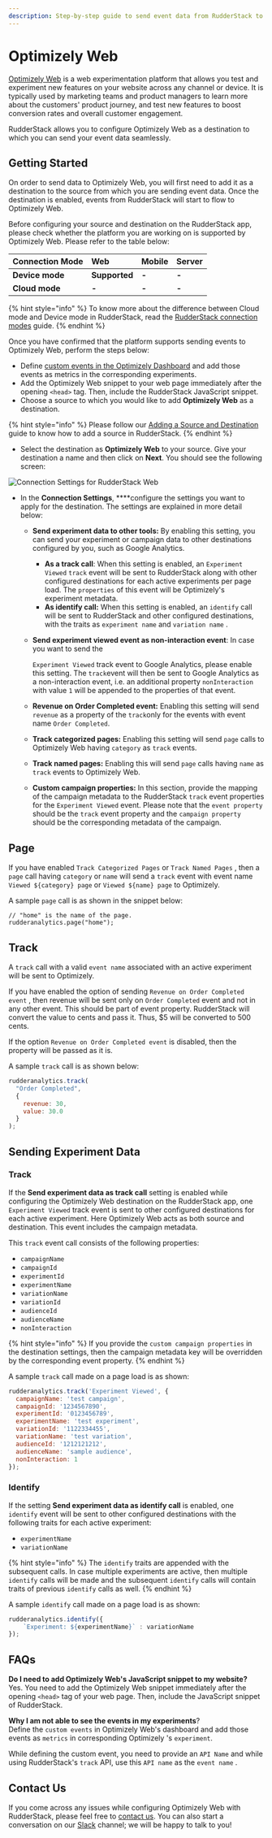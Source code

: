 ```yaml
---
description: Step-by-step guide to send event data from RudderStack to Optimizely Web
---
```


# Optimizely Web

[Optimizely Web](https://www.optimizely.com/platform/experimentation/) is a web experimentation platform that allows you test and experiment new features on your website across any channel or device. It is typically used by marketing teams and product managers to learn more about the customers' product journey, and test new features to boost conversion rates and overall customer engagement.

RudderStack allows you to configure Optimizely Web as a destination to which you can send your event data seamlessly.

## Getting Started

On order to send data to Optimizely Web, you will first need to add it as a destination to the source from which you are sending event data. Once the destination is enabled, events from RudderStack will start to flow to Optimizely Web. 

Before configuring your source and destination on the RudderStack app, please check whether the platform you are working on is supported by Optimizely Web. Please refer to the table below:

| **Connection Mode** | **Web** | **Mobile** | **Server** |
| :--- | :--- | :--- | :--- |
| **Device mode** | **Supported** | **-** | **-** |
| **Cloud mode** | **-** | **-** | **-** |

{% hint style="info" %}
To know more about the difference between Cloud mode and Device mode in RudderStack, read the [RudderStack connection modes](https://docs.rudderstack.com/get-started/rudderstack-connection-modes) guide.
{% endhint %}

Once you have confirmed that the platform supports sending events to Optimizely Web, perform the steps below:

* Define [custom events in the Optimizely Dashboard](https://help.optimizely.com/Build_Campaigns_and_Experiments/Custom_events_in_Optimizely_X) and add those events as metrics in the corresponding experiments.
* Add the Optimizely Web snippet to your web page immediately after the opening `<head>` tag. Then, include the RudderStack JavaScript snippet.
*  Choose a source to which you would like to add **Optimizely Web** as a destination.

{% hint style="info" %}
Please follow our [Adding a Source and Destination](https://docs.rudderstack.com/getting-started/adding-source-and-destination-rudderstack) guide to know how to add a source in RudderStack.
{% endhint %}

* Select the destination as **Optimizely Web** to your source. Give your destination a name and then click on **Next**. You should see the following screen:

![Connection Settings for RudderStack Web](../.gitbook/assets/image%20%2850%29.png)

* In the **Connection Settings**, ****configure the settings you want to apply for the destination. The settings are explained in more detail below: 
  * **Send experiment data to other tools:** By enabling this setting, you can send your experiment or campaign data to other destinations configured by you, such as Google Analytics.
    * **As a track call**: When this setting is enabled, an `Experiment Viewed` `track` event will be sent to RudderStack along with other configured destinations for each active experiments per page load. The `properties` of this event will be Optimizely's experiment metadata.
    * **As identify call:** When this setting is enabled, an `identify` call will be sent to RudderStack and other configured destinations, with the traits as `experiment name` and `variation name` . 
  * **Send experiment viewed event as non-interaction event**: In case you want to send the 

    `Experiment Viewed` track event to Google Analytics, please enable this setting. The `track`event will then be sent to Google Analytics as a non-interaction event, i.e. an additional property `nonInteraction` with value `1` will be appended to the properties of that event.  

  * **Revenue on Order Completed event:** Enabling this setting will send `revenue` as a property of the `track`only for the events with event name `Order Completed`. 
  * **Track categorized pages:** Enabling this setting will send `page` calls to Optimizely Web having `category` as `track` events. 
  * **Track named pages:** Enabling this will send `page` calls having `name` as `track` events to Optimizely Web. 
  * **Custom campaign properties:** In this section, provide the mapping of the campaign metadata to the RudderStack `track` event properties for the `Experiment Viewed`  event. Please note that the `event property` should be the `track` event property and the `campaign property` should be the corresponding metadata of the campaign.

## Page

If you have enabled `Track Categorized Pages` or `Track Named Pages` , then a `page` call having `category` or `name` will send a `track` event with event name `Viewed ${category} page` or `Viewed ${name} page` to Optimizely.

A sample `page` call is as shown in the snippet below:

```text
// "home" is the name of the page. 
rudderanalytics.page("home");
```

## Track

A `track` call with a valid `event name` associated with an active experiment will be sent to Optimizely. 

If you have enabled the option of sending `Revenue on Order Completed event` , then revenue will be sent only on `Order Completed` event and not in any other event. This should be part of event property. RudderStack will convert the value to cents and pass it. Thus, $5 will be converted to 500 cents.

If the option `Revenue on Order Completed event` is disabled, then the property will be passed as it is.

A sample `track` call is as shown below:

```javascript
rudderanalytics.track(
  "Order Completed",
  {
    revenue: 30,
    value: 30.0
  }
);
```

## Sending Experiment Data

### Track

If the **Send experiment data as track call** setting is enabled while configuring the Optimizely Web destination on the RudderStack app, one `Experiment Viewed` track event is sent to other configured destinations for each active experiment. Here Optimizely Web acts as both source and destination. This event includes the campaign metadata.

This `track` event call consists of the following properties:

* `campaignName` 
* `campaignId` 
* `experimentId` 
* `experimentName` 
* `variationName` 
* `variationId` 
* `audienceId` 
* `audienceName` 
* `nonInteraction` 

{% hint style="info" %}
If you provide the `custom campaign properties` in the destination settings, then the campaign metadata key will be overridden by the corresponding event property. 
{% endhint %}

A sample `track` call made on a page load is as shown:

```javascript
rudderanalytics.track('Experiment Viewed', {
  campaignName: 'test campaign',
  campaignId: '1234567890',
  experimentId: '0123456789',
  experimentName: 'test experiment',
  variationId: '1122334455',
  variationName: 'test variation',
  audienceId: '1212121212',
  audienceName: 'sample audience',
  nonInteraction: 1
});
```

### Identify

If the setting **Send experiment data as identify call** is enabled, one `identify` event will be sent to other configured destinations with the following traits for each active experiment:

* `experimentName` 
* `variationName`

{% hint style="info" %}
The `identify` traits are appended with the subsequent calls. In case multiple experiments are active, then multiple `identify` calls will be made and the subsequent `identify` calls will contain traits of previous `identify` calls as well.
{% endhint %}

A sample `identify` call made on a page load is as shown:

```javascript
rudderanalytics.identify({
    `Experiment: ${experimentName}` : variationName
});
```

## FAQs

**Do I need to add Optimizely Web's JavaScript snippet to my website?**  
Yes. You need to add the Optimizely Web snippet immediately after the opening `<head>` tag of your web page. Then, include the JavaScript snippet of RudderStack.

**Why I am not able to see the events in my experiments**?  
Define the `custom events` in Optimizely Web's dashboard and add those events as `metrics` in corresponding Optimizely 's `experiment`. 

While defining the custom event, you need to provide an `API Name` and while using RudderStack's `track` API, use this `API name` as the `event name` .

## Contact Us

If you come across any issues while configuring Optimizely Web with RudderStack, please feel free to [contact us](mailto:%20docs@rudderstack.com). You can also start a conversation on our [Slack](https://resources.rudderstack.com/join-rudderstack-slack) channel; we will be happy to talk to you!


